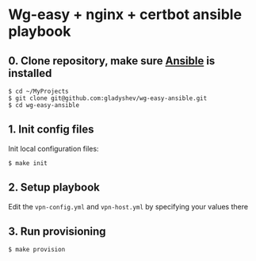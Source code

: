 # Wg-easy + nginx + certbot ansible playbook

## 0. Clone repository, make sure [Ansible](https://docs.ansible.com/ansible/latest/installation_guide/intro_installation.html) is installed

```shell
$ cd ~/MyProjects
$ git clone git@github.com:gladyshev/wg-easy-ansible.git
$ cd wg-easy-ansible
```

## 1. Init config files
Init local configuration files:
```shell
$ make init
```
## 2. Setup playbook
Edit the `vpn-config.yml` and `vpn-host.yml` by specifying your values there

## 3. Run provisioning
```shell
$ make provision
```
